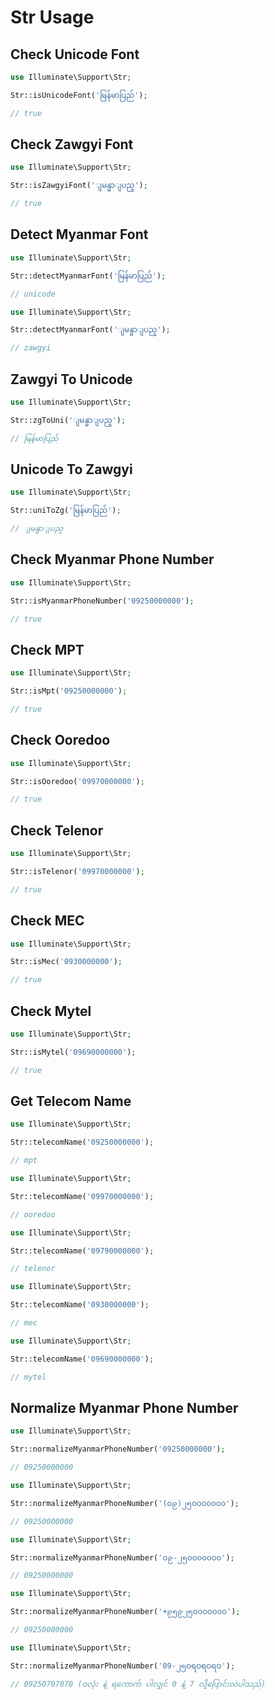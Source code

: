# Str Usage

## Check Unicode Font

```php
use Illuminate\Support\Str;

Str::isUnicodeFont('မြန်မာပြည်');

// true
```

## Check Zawgyi Font

```php
use Illuminate\Support\Str;

Str::isZawgyiFont('ျမန္မာျပည္');

// true
```

## Detect Myanmar Font

```php
use Illuminate\Support\Str;

Str::detectMyanmarFont('မြန်မာပြည်');

// unicode
```

```php
use Illuminate\Support\Str;

Str::detectMyanmarFont('ျမန္မာျပည္');

// zawgyi
```

## Zawgyi To Unicode

```php
use Illuminate\Support\Str;

Str::zgToUni('ျမန္မာျပည္');

// မြန်မာပြည်
```

## Unicode To Zawgyi

```php
use Illuminate\Support\Str;

Str::uniToZg('မြန်မာပြည်');

// ျမန္မာျပည္
```

## Check Myanmar Phone Number

```php
use Illuminate\Support\Str;

Str::isMyanmarPhoneNumber('09250000000');

// true
```

## Check MPT

```php
use Illuminate\Support\Str;

Str::isMpt('09250000000');

// true
```

## Check Ooredoo

```php
use Illuminate\Support\Str;

Str::isOoredoo('09970000000');

// true
```

## Check Telenor

```php
use Illuminate\Support\Str;

Str::isTelenor('09970000000');

// true
```

## Check MEC

```php
use Illuminate\Support\Str;

Str::isMec('0930000000');

// true
```

## Check Mytel

```php
use Illuminate\Support\Str;

Str::isMytel('09690000000');

// true
```

## Get Telecom Name

```php
use Illuminate\Support\Str;

Str::telecomName('09250000000');

// mpt
```

```php
use Illuminate\Support\Str;

Str::telecomName('09970000000');

// ooredoo
```

```php
use Illuminate\Support\Str;

Str::telecomName('09790000000');

// telenor
```

```php
use Illuminate\Support\Str;

Str::telecomName('0930000000');

// mec
```

```php
use Illuminate\Support\Str;

Str::telecomName('09690000000');

// mytel
```

## Normalize Myanmar Phone Number

```php
use Illuminate\Support\Str;

Str::normalizeMyanmarPhoneNumber('09250000000');

// 09250000000
```

```php
use Illuminate\Support\Str;

Str::normalizeMyanmarPhoneNumber('(၀၉)၂၅၀၀၀၀၀၀၀');

// 09250000000
```

```php
use Illuminate\Support\Str;

Str::normalizeMyanmarPhoneNumber('၀၉-၂၅၀၀၀၀၀၀၀');

// 09250000000
```

```php
use Illuminate\Support\Str;

Str::normalizeMyanmarPhoneNumber('+၉၅၉၂၅၀၀၀၀၀၀၀');

// 09250000000
```

```php
use Illuminate\Support\Str;

Str::normalizeMyanmarPhoneNumber('09-၂၅ဝရဝရဝရဝ');

// 09250707070 (ဝလုံး နဲ့ ရကောက် ပါလျှင် 0 နဲ့ 7 လို့ပြောင်းလဲပါသည်)
```
